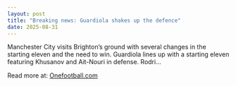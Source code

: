 ```yaml
---
layout: post
title: "Breaking news: Guardiola shakes up the defence"
date: 2025-08-31
---
```


Manchester City visits Brighton’s ground with several changes in the starting eleven and the need to win. Guardiola lines up with a starting eleven featuring Khusanov and Ait-Nouri in defense. Rodri...

Read more at: [Onefootball.com](https://onefootball.com/en/news/breaking-news-guardiola-shakes-up-the-defence-41594128)

